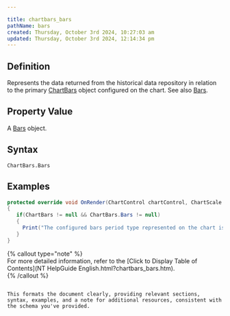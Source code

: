 ```yaml
---

title: chartbars_bars
pathName: bars
created: Thursday, October 3rd 2024, 10:27:03 am
updated: Thursday, October 3rd 2024, 12:14:34 pm
---
```


## Definition

Represents the data returned from the historical data repository in relation to the primary [ChartBars](chartbars.htm) object configured on the chart. See also [Bars](bars.htm).

## Property Value

A [Bars](bars.htm) object.

## Syntax

`ChartBars.Bars`

## Examples

```csharp
protected override void OnRender(ChartControl chartControl, ChartScale chartScale)
{
   if(ChartBars != null && ChartBars.Bars != null)
   {
     Print("The configured bars period type represented on the chart is " + ChartBars.Bars.BarsPeriod.BarsPeriodType);
   }
}
```

{% callout type="note" %}  
For more detailed information, refer to the [Click to Display Table of Contents](NT HelpGuide English.html?chartbars_bars.htm).  
{% /callout %}

```

This formats the document clearly, providing relevant sections, syntax, examples, and a note for additional resources, consistent with the schema you've provided.
